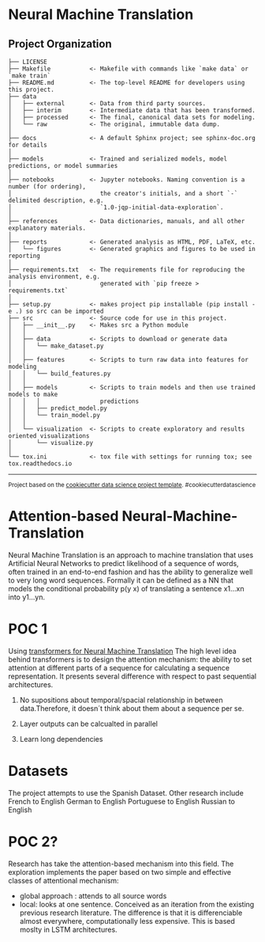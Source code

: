 Neural Machine Translation
==============================


Project Organization
------------

    ├── LICENSE
    ├── Makefile           <- Makefile with commands like `make data` or `make train`
    ├── README.md          <- The top-level README for developers using this project.
    ├── data
    │   ├── external       <- Data from third party sources.
    │   ├── interim        <- Intermediate data that has been transformed.
    │   ├── processed      <- The final, canonical data sets for modeling.
    │   └── raw            <- The original, immutable data dump.
    │
    ├── docs               <- A default Sphinx project; see sphinx-doc.org for details
    │
    ├── models             <- Trained and serialized models, model predictions, or model summaries
    │
    ├── notebooks          <- Jupyter notebooks. Naming convention is a number (for ordering),
    │                         the creator's initials, and a short `-` delimited description, e.g.
    │                         `1.0-jqp-initial-data-exploration`.
    │
    ├── references         <- Data dictionaries, manuals, and all other explanatory materials.
    │
    ├── reports            <- Generated analysis as HTML, PDF, LaTeX, etc.
    │   └── figures        <- Generated graphics and figures to be used in reporting
    │
    ├── requirements.txt   <- The requirements file for reproducing the analysis environment, e.g.
    │                         generated with `pip freeze > requirements.txt`
    │
    ├── setup.py           <- makes project pip installable (pip install -e .) so src can be imported
    ├── src                <- Source code for use in this project.
    │   ├── __init__.py    <- Makes src a Python module
    │   │
    │   ├── data           <- Scripts to download or generate data
    │   │   └── make_dataset.py
    │   │
    │   ├── features       <- Scripts to turn raw data into features for modeling
    │   │   └── build_features.py
    │   │
    │   ├── models         <- Scripts to train models and then use trained models to make
    │   │   │                 predictions
    │   │   ├── predict_model.py
    │   │   └── train_model.py
    │   │
    │   └── visualization  <- Scripts to create exploratory and results oriented visualizations
    │       └── visualize.py
    │
    └── tox.ini            <- tox file with settings for running tox; see tox.readthedocs.io


--------

<p><small>Project based on the <a target="_blank" href="https://drivendata.github.io/cookiecutter-data-science/">cookiecutter data science project template</a>. #cookiecutterdatascience</small></p>






# Attention-based Neural-Machine-Translation

Neural Machine Translation is an approach to machine translation that uses Artificial
Neural Networks to predict likelihood of a sequence of words, often trained in an 
end-to-end fashion and has the ability to generalize well to very long word sequences.
Formally it can be defined as a NN that models the conditional probability p(y x) of
translating a sentence x1...xn into y1...yn.

# POC 1
Using [transformers for Neural Machine Translation](https://arxiv.org/pdf/2106.02242.pdf)
The high level idea behind transformers is to design the attention mechanism: the ability
to set attention at different parts of a sequence for calculating a sequence representation.
It presents several difference with respect to past sequential architectures.
 
 1. No supositions about temporal/spacial relationship in between data.Therefore, it
 doesn´t think about them about a sequence per se. 
 
 2. Layer outputs can be calcualted in parallel
 
 3. Learn long dependencies 



# Datasets

The project attempts to use the Spanish Dataset.
Other research include
French to English
German to English
Portuguese to English 
Russian to English

# POC 2?

Research has take the attention-based mechanism into this field. The exploration implements
the paper based on two simple and effective classes of attentional mechanism:

* global approach : attends to all source words
* local: looks at one sentence. Conceived as an iteration from the existing previous
research literature. The difference is that it is differenciable almost everywhere, computationally
less expensive. This is based moslty in LSTM architectures.
